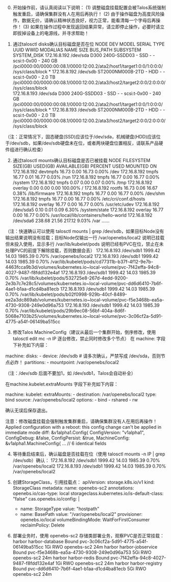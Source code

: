 0. 开始操作前，请认真阅读以下说明：
(1) 调整磁盘挂载配置会被Talos系统强制触发重启，请确保集群没有人在用后再执行！
(2) 由于操作磁盘为高度风险操作，数据无价，请确认精神状态良好，视力正常，能看清每一个字母后再操作！
(3) 如果在操作过程中发现返回结果异常，请立即停止操作，必要时请立即拔掉设备上的电源线，并寻求帮助！

1. 通过talosctl disks确认目标磁盘是否在位
NODE           DEV        MODEL              SERIAL   TYPE   UUID   WWID   MODALIAS      NAME   SIZE     BUS_PATH                                                                SUBSYSTEM          SYSTEM_DISK
172.16.8.192   /dev/sda   D300 240G-SSDD03   -        SSD    -      -      scsi:t-0x00   -      240 GB   /pci0000:00/0000:00:08.1/0000:12:00.2/ata2/host1/target1:0:0/1:0:0:0/   /sys/class/block   *
172.16.8.192   /dev/sdb   ST2000NM000B-2TD   -        HDD    -      -      scsi:t-0x00   -      2.0 TB   /pci0000:00/0000:00:08.1/0000:12:00.2/ata3/host2/target2:0:0/2:0:0:0/   /sys/class/block   
172.16.8.193   /dev/sda   D300 240G-SSDD03   -        SSD    -      -      scsi:t-0x00   -      240 GB   /pci0000:00/0000:00:08.1/0000:12:00.2/ata2/host1/target1:0:0/1:0:0:0/   /sys/class/block   *
172.16.8.193   /dev/sdb   ST2000NM000B-2TD   -        HDD    -      -      scsi:t-0x00   -      2.0 TB   /pci0000:00/0000:00:08.1/0000:12:00.2/ata3/host2/target2:0:0/2:0:0:0/   /sys/class/block 

（注：正常情况下，固态硬盘(SSD)应该位于/dev/sda，机械硬盘(HDD)应该位于/dev/sdb，如果/dev/sdb硬盘未在位，或者两块硬盘位置相反，请联系产品硬件组进行确认检查）

2. 通过talosctl mounts确认目标磁盘是否已被挂载
NODE           FILESYSTEM                                                   SIZE(GB)   USED(GB)   AVAILABLE(GB)   PERCENT USED   MOUNTED ON
172.16.8.192   devtmpfs                                                     16.73      0.00       16.73           0.00%          /dev
172.16.8.192   tmpfs                                                        16.77      0.01       16.77           0.03%          /run
172.16.8.192   tmpfs                                                        16.77      0.00       16.77           0.00%          /system
172.16.8.192   tmpfs                                                        0.07       0.00       0.07            0.00%          /tmp
172.16.8.192   overlay                                                      0.00       0.00       0.00            100.00%        /
172.16.8.192   rootfs                                                       16.73      0.06       16.67           0.38%          /lib/firmware
172.16.8.192   tmpfs                                                        16.77      0.00       16.77           0.00%          /dev/shm
172.16.8.192   tmpfs                                                        16.77      0.00       16.77           0.00%          /etc/cri/conf.d/hosts
172.16.8.192   overlay                                                      16.77      0.00       16.77           0.00%          /usr/etc/udev
172.16.8.192   /dev/sda5                                                    0.10       0.01       0.09            6.30%          /system/state
172.16.8.192   overlay                                                      16.77      0.00       16.77           0.00%          /usr/local/lib/containers/hello-world
172.16.8.192   /dev/sda6                                                    238.68     21.56      217.12          9.03%          /var
......

（注：快速确认可以使用 talosctl mounts | grep /dev/sdb，如果目标Node没有输出结果说明没有挂载；目标Node仅输出一行 /var/openebs/local2 说明已挂载但未投入使用，显示多行 /var/lib/kubelet/pods 说明已经有PVC在位，禁止在未处理PVC的前提下解除挂载，否则数据会丢）
172.16.8.193   /dev/sdb1                                                    1999.42    14.03      1985.39         0.70%          /var/openebs/local2
172.16.8.193   /dev/sdb1                                                    1999.42    14.03      1985.39         0.70%          /var/lib/kubelet/pods/cd77311b-b37f-4f12-9e7b-4463fcca9b3d/volumes/kubernetes.io~local-volume/pvc-7f42effa-94c8-4027-9487-f8fdd132e4af
172.16.8.193   /dev/sdb1                                                    1999.42    14.03      1985.39         0.70%          /var/lib/kubelet/pods/532725e8-267d-4edd-9200-2e3b7c7e28c5/volumes/kubernetes.io~local-volume/pvc-dd6d6410-7b6f-4ae1-b1aa-d1cd4ba81ecb
172.16.8.193   /dev/sdb1                                                    1999.42    14.03      1985.39         0.70%          /var/lib/kubelet/pods/b02f0998-929b-40cf-8489-ee2a3dc869ab/volumes/kubernetes.io~local-volume/pvc-f5e3468b-ea5a-4730-9308-249e0d96a753
172.16.8.193   /dev/sdb1                                                    1999.42    14.03      1985.39         0.70%          /var/lib/kubelet/pods/29b9ec08-56bf-404a-8d6f-5068e7103b25/volumes/kubernetes.io~local-volume/pvc-3c06cf2a-5d91-4775-a54f-06149ba515cc

3. 修改Talos MachineConfig（建议从最后一个集群开始，倒序修改，使用 talosctl edit mc -n IP 逐台修改，禁止同时修改多个节点）
在 machine: 字段下补充如下内容：

machine:
    disks:
        - device: /dev/sdb # 请多次确认，严禁写成 /dev/sda，否则节点必炸！
           partitions:
              - mountpoint: /var/openebs/local2

（注：/dev/sdb 后面不要加1，如 /dev/sdb1，Talos会自动补全）

在machine.kubelet.extraMounts 字段下补充如下内容：

machine:
  kubelet:
    extraMounts:
      - destination: /var/openebs/local2
        type: bind
        source: /var/openebs/local2
        options:
          - bind
          - rshared
          - rw

确认无误后保存退出。

注意：修改磁盘挂载会强制触发集群重启，请确保集群没有人在用后再操作！
Applied configuration with a reboot: this config change can't be applied in immediate mode
diff:   &v1alpha1.Config{
        ConfigVersion: "v1alpha1",
        ConfigDebug:   &false,
        ConfigPersist: &true,
        MachineConfig: &v1alpha1.MachineConfig{
                ... // 6 identical fields

4. 等待重启结束后，确认磁盘是否挂载在位（使用 talosctl mounts -n IP | grep /dev/sdb）确认：
172.16.8.192   /dev/sdb1                                                    1999.42    14.03      1985.39         0.70%          /var/openebs/local2
172.16.8.193   /dev/sdb1                                                    1999.42    14.03      1985.39         0.70%          /var/openebs/local2

5. 创建StorageClass，引用挂载点：
apiVersion: storage.k8s.io/v1
kind: StorageClass
metadata:
  name: openebs-sc2
  annotations:
    openebs.io/cas-type: local
    storageclass.kubernetes.io/is-default-class: "false"
    cas.openebs.io/config: |
      - name: StorageType
        value: "hostpath"
      - name: BasePath
        value: "/var/openebs/local2"
provisioner: openebs.io/local
volumeBindingMode: WaitForFirstConsumer
reclaimPolicy: Delete

6. 部署业务时，使用 openebs-sc2 存储类部署业务，观察PVC是否正常挂载：
harbor            harbor-database                                         Bound    pvc-3c06cf2a-5d91-4775-a54f-06149ba515cc   1Gi        RWO            openebs-sc2         24m
harbor            harbor-jobservice                                       Bound    pvc-f5e3468b-ea5a-4730-9308-249e0d96a753   5Gi        RWO            openebs-sc2         24m
harbor            harbor-redis                                            Bound    pvc-7f42effa-94c8-4027-9487-f8fdd132e4af   1Gi        RWO            openebs-sc2         24m
harbor            harbor-registry                                         Bound    pvc-dd6d6410-7b6f-4ae1-b1aa-d1cd4ba81ecb   5Gi        RWO            openebs-sc2         24m